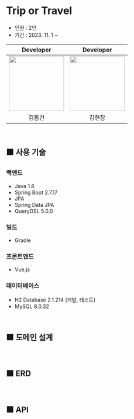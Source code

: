 # Trip or Travel

-   인원 : 2인
-   기간 : 2023. 11. 1 ~

|                                                                 Developer                                                                 |                                                                   Developer                                                                    |
| :---------------------------------------------------------------------------------------------------------------------------------------: | :--------------------------------------------------------------------------------------------------------------------------------------------: |
| <a href="https://github.com/Zerotay" target="_blank"><image src="https://avatars.githubusercontent.com/u/67823010?v=4" width="150px"></a> | <a href="https://github.com/h-spear" target="_blank"><image src="https://avatars.githubusercontent.com/u/80024307?s=96&v=4" width="150px"></a> |
|                                                                  김동건                                                                   |                                                                     김현창                                                                     |

<br>

## ⬛ 사용 기술

### **백엔드**

-   Java 1.8
-   Spring Boot 2.7.17
-   JPA
-   Spring Data JPA
-   QueryDSL 5.0.0

### **빌드**

-   Gradle

### **프론트엔드**

-   Vue.js

### **데이터베이스**

-   H2 Database 2.1.214 (개발, 테스트)
-   MySQL 8.0.32

<br>

## ⬛ 도메인 설계

<br>

## ⬛ ERD

<br>

## ⬛ API

<br>
